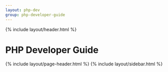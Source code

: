 ```yaml
---
layout: php-dev
group: php-developer-guide
---
```

{% include layout/header.html %}

PHP Developer Guide
====================
{% include layout/page-header.html %}
{% include layout/sidebar.html %}